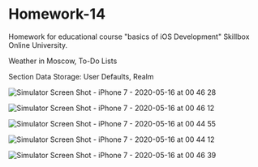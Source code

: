 # Homework-14
Homework for educational course "basics of iOS Development" Skillbox Online University. 

Weather in Moscow, To-Do Lists

Section Data Storage: User Defaults, Realm

![Simulator Screen Shot - iPhone 7 - 2020-05-16 at 00 46 28](https://user-images.githubusercontent.com/50722317/82102159-ed03b180-970e-11ea-9375-0952e523efdf.png)

![Simulator Screen Shot - iPhone 7 - 2020-05-16 at 00 46 12](https://user-images.githubusercontent.com/50722317/82102161-ed9c4800-970e-11ea-946d-3418e128378c.png)

![Simulator Screen Shot - iPhone 7 - 2020-05-16 at 00 44 55](https://user-images.githubusercontent.com/50722317/82102162-ee34de80-970e-11ea-90c5-8d39198c0ecd.png)

![Simulator Screen Shot - iPhone 7 - 2020-05-16 at 00 44 12](https://user-images.githubusercontent.com/50722317/82102164-ee34de80-970e-11ea-950f-b0e9930a759c.png)

![Simulator Screen Shot - iPhone 7 - 2020-05-16 at 00 46 39](https://user-images.githubusercontent.com/50722317/82102166-eecd7500-970e-11ea-9170-01df5bbd9cf4.png)
